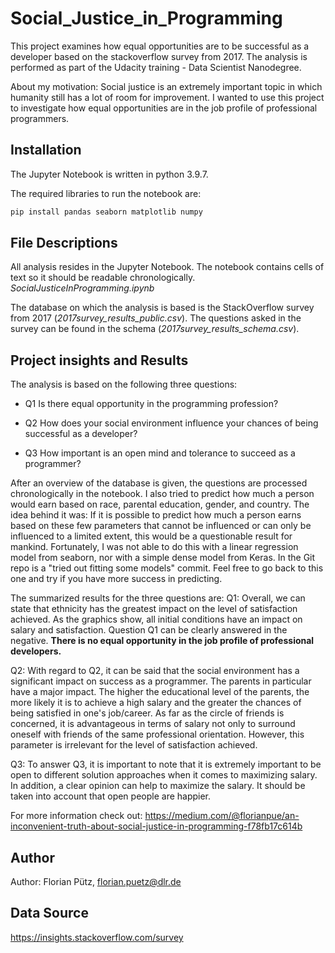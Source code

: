 # Social_Justice_in_Programming

This project examines how equal opportunities are to be successful as a developer based on the stackoverflow survey from 2017.
The analysis is performed as part of the Udacity training - Data Scientist Nanodegree.

About my motivation: 
Social justice is an extremely important topic in which humanity still has a lot of room for improvement. 
I wanted to use this project to investigate how equal opportunities are in the job profile of professional programmers.


## Installation

The Jupyter Notebook is written in python 3.9.7.

The required libraries to run the notebook are:
```bash
pip install pandas seaborn matplotlib numpy
```


## File Descriptions

All analysis resides in the Jupyter Notebook. The notebook contains cells of text so it should be readable chronologically.
*SocialJusticeInProgramming.ipynb*

The database on which the analysis is based is the StackOverflow survey from 2017 (*2017survey_results_public.csv*).
The questions asked in the survey can be found in the schema (*2017survey_results_schema.csv*). 


## Project insights and Results

The analysis is based on the following three questions:
- Q1 Is there equal opportunity in the programming profession?

- Q2 How does your social environment influence your chances of being successful as a developer? 

- Q3 How important is an open mind and tolerance to succeed as a programmer? 

After an overview of the database is given, the questions are processed chronologically in the notebook.
I also tried to predict how much a person would earn based on race, parental education, gender, and country. 
The idea behind it was: If it is possible to predict how much a person earns based on these few parameters 
that cannot be influenced or can only be influenced to a limited extent, this would be a questionable result for mankind.
Fortunately, I was not able to do this with a linear regression model from seaborn, nor with a simple dense model from Keras.
In the Git repo is a "tried out fitting some models" commit. 
Feel free to go back to this one and try if you have more success in predicting.

The summarized results for the three questions are:
Q1:
Overall, we can state that ethnicity has the greatest impact on the level of satisfaction achieved. 
As the graphics show, all initial conditions have an impact on salary and satisfaction. 
Question Q1 can be clearly answered in the negative. **There is no equal opportunity in the job profile of professional developers.**

Q2:
With regard to Q2, it can be said that the social environment has a significant impact on success as a programmer. 
The parents in particular have a major impact. The higher the educational level of the parents, 
the more likely it is to achieve a high salary and the greater the chances of being satisfied in one's job/career.
As far as the circle of friends is concerned, it is advantageous in terms of salary not only to surround oneself
with friends of the same professional orientation. However, this parameter is irrelevant for the level of satisfaction achieved.

Q3:
To answer Q3, it is important to note that it is extremely important to be open to different solution approaches when it comes to maximizing salary. <br>
In addition, a clear opinion can help to maximize the salary. It should be taken into account that open people are happier.


For more information check out: https://medium.com/@florianpue/an-inconvenient-truth-about-social-justice-in-programming-f78fb17c614b

## Author
Author: Florian Pütz, florian.puetz@dlr.de


## Data Source
https://insights.stackoverflow.com/survey